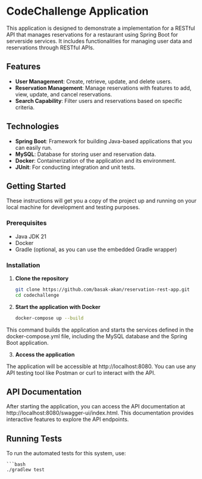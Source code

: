 # CodeChallenge Application

This application is designed to demonstrate a implementation for a RESTful API that manages reservations for a restaurant using Spring Boot for serverside services.
It includes functionalities for managing user data and reservations through RESTful APIs.

## Features

- **User Management**: Create, retrieve, update, and delete users.
- **Reservation Management**: Manage reservations with features to add, view, update, and cancel reservations.
- **Search Capability**: Filter users and reservations based on specific criteria.

## Technologies

- **Spring Boot**: Framework for building Java-based applications that you can easily run.
- **MySQL**: Database for storing user and reservation data.
- **Docker**: Containerization of the application and its environment.
- **JUnit**: For conducting integration and unit tests.

## Getting Started

These instructions will get you a copy of the project up and running on your local machine for development and testing purposes.

### Prerequisites

- Java JDK 21
- Docker
- Gradle (optional, as you can use the embedded Gradle wrapper)

### Installation

1. **Clone the repository**

   ```bash
   git clone https://github.com/basak-akan/reservation-rest-app.git
   cd codechallenge 
   
2. **Start the application with Docker**

    ```bash
   docker-compose up --build

This command builds the application and starts the services defined in the docker-compose.yml file, including the MySQL database and the Spring Boot application.

3. **Access the application**

The application will be accessible at http://localhost:8080.
You can use any API testing tool like Postman or curl to interact with the API.

## API Documentation

After starting the application, you can access the API documentation at http://localhost:8080/swagger-ui/index.html. This documentation provides interactive features to explore the API endpoints.

## Running Tests

To run the automated tests for this system, use:

    ```bash 
    ./gradlew test

